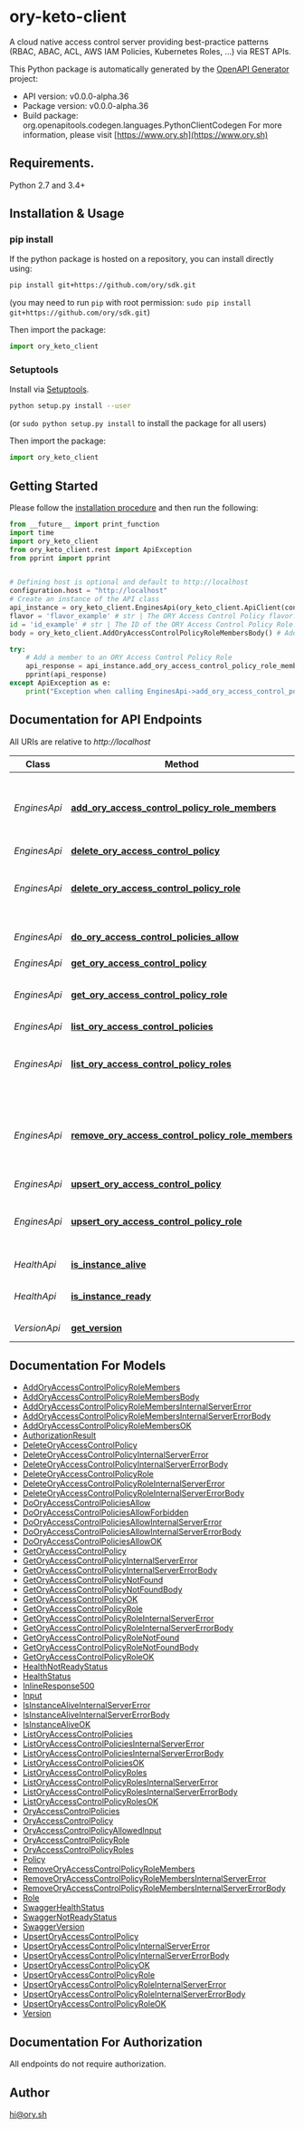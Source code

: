 # ory-keto-client
A cloud native access control server providing best-practice patterns (RBAC, ABAC, ACL, AWS IAM Policies, Kubernetes Roles, ...) via REST APIs.

This Python package is automatically generated by the [OpenAPI Generator](https://openapi-generator.tech) project:

- API version: v0.0.0-alpha.36
- Package version: v0.0.0-alpha.36
- Build package: org.openapitools.codegen.languages.PythonClientCodegen
For more information, please visit [https://www.ory.sh](https://www.ory.sh)

## Requirements.

Python 2.7 and 3.4+

## Installation & Usage
### pip install

If the python package is hosted on a repository, you can install directly using:

```sh
pip install git+https://github.com/ory/sdk.git
```
(you may need to run `pip` with root permission: `sudo pip install git+https://github.com/ory/sdk.git`)

Then import the package:
```python
import ory_keto_client 
```

### Setuptools

Install via [Setuptools](http://pypi.python.org/pypi/setuptools).

```sh
python setup.py install --user
```
(or `sudo python setup.py install` to install the package for all users)

Then import the package:
```python
import ory_keto_client
```

## Getting Started

Please follow the [installation procedure](#installation--usage) and then run the following:

```python
from __future__ import print_function
import time
import ory_keto_client
from ory_keto_client.rest import ApiException
from pprint import pprint


# Defining host is optional and default to http://localhost
configuration.host = "http://localhost"
# Create an instance of the API class
api_instance = ory_keto_client.EnginesApi(ory_keto_client.ApiClient(configuration))
flavor = 'flavor_example' # str | The ORY Access Control Policy flavor. Can be \"regex\", \"glob\", and \"exact\".
id = 'id_example' # str | The ID of the ORY Access Control Policy Role.
body = ory_keto_client.AddOryAccessControlPolicyRoleMembersBody() # AddOryAccessControlPolicyRoleMembersBody |  (optional)

try:
    # Add a member to an ORY Access Control Policy Role
    api_response = api_instance.add_ory_access_control_policy_role_members(flavor, id, body=body)
    pprint(api_response)
except ApiException as e:
    print("Exception when calling EnginesApi->add_ory_access_control_policy_role_members: %s\n" % e)

```

## Documentation for API Endpoints

All URIs are relative to *http://localhost*

Class | Method | HTTP request | Description
------------ | ------------- | ------------- | -------------
*EnginesApi* | [**add_ory_access_control_policy_role_members**](docs/EnginesApi.md#add_ory_access_control_policy_role_members) | **PUT** /engines/acp/ory/{flavor}/roles/{id}/members | Add a member to an ORY Access Control Policy Role
*EnginesApi* | [**delete_ory_access_control_policy**](docs/EnginesApi.md#delete_ory_access_control_policy) | **DELETE** /engines/acp/ory/{flavor}/policies/{id} | 
*EnginesApi* | [**delete_ory_access_control_policy_role**](docs/EnginesApi.md#delete_ory_access_control_policy_role) | **DELETE** /engines/acp/ory/{flavor}/roles/{id} | Delete an ORY Access Control Policy Role
*EnginesApi* | [**do_ory_access_control_policies_allow**](docs/EnginesApi.md#do_ory_access_control_policies_allow) | **POST** /engines/acp/ory/{flavor}/allowed | Check if a request is allowed
*EnginesApi* | [**get_ory_access_control_policy**](docs/EnginesApi.md#get_ory_access_control_policy) | **GET** /engines/acp/ory/{flavor}/policies/{id} | 
*EnginesApi* | [**get_ory_access_control_policy_role**](docs/EnginesApi.md#get_ory_access_control_policy_role) | **GET** /engines/acp/ory/{flavor}/roles/{id} | Get an ORY Access Control Policy Role
*EnginesApi* | [**list_ory_access_control_policies**](docs/EnginesApi.md#list_ory_access_control_policies) | **GET** /engines/acp/ory/{flavor}/policies | 
*EnginesApi* | [**list_ory_access_control_policy_roles**](docs/EnginesApi.md#list_ory_access_control_policy_roles) | **GET** /engines/acp/ory/{flavor}/roles | List ORY Access Control Policy Roles
*EnginesApi* | [**remove_ory_access_control_policy_role_members**](docs/EnginesApi.md#remove_ory_access_control_policy_role_members) | **DELETE** /engines/acp/ory/{flavor}/roles/{id}/members/{member} | Remove a member from an ORY Access Control Policy Role
*EnginesApi* | [**upsert_ory_access_control_policy**](docs/EnginesApi.md#upsert_ory_access_control_policy) | **PUT** /engines/acp/ory/{flavor}/policies | 
*EnginesApi* | [**upsert_ory_access_control_policy_role**](docs/EnginesApi.md#upsert_ory_access_control_policy_role) | **PUT** /engines/acp/ory/{flavor}/roles | Upsert an ORY Access Control Policy Role
*HealthApi* | [**is_instance_alive**](docs/HealthApi.md#is_instance_alive) | **GET** /health/alive | Check alive status
*HealthApi* | [**is_instance_ready**](docs/HealthApi.md#is_instance_ready) | **GET** /health/ready | Check readiness status
*VersionApi* | [**get_version**](docs/VersionApi.md#get_version) | **GET** /version | Get service version


## Documentation For Models

 - [AddOryAccessControlPolicyRoleMembers](docs/AddOryAccessControlPolicyRoleMembers.md)
 - [AddOryAccessControlPolicyRoleMembersBody](docs/AddOryAccessControlPolicyRoleMembersBody.md)
 - [AddOryAccessControlPolicyRoleMembersInternalServerError](docs/AddOryAccessControlPolicyRoleMembersInternalServerError.md)
 - [AddOryAccessControlPolicyRoleMembersInternalServerErrorBody](docs/AddOryAccessControlPolicyRoleMembersInternalServerErrorBody.md)
 - [AddOryAccessControlPolicyRoleMembersOK](docs/AddOryAccessControlPolicyRoleMembersOK.md)
 - [AuthorizationResult](docs/AuthorizationResult.md)
 - [DeleteOryAccessControlPolicy](docs/DeleteOryAccessControlPolicy.md)
 - [DeleteOryAccessControlPolicyInternalServerError](docs/DeleteOryAccessControlPolicyInternalServerError.md)
 - [DeleteOryAccessControlPolicyInternalServerErrorBody](docs/DeleteOryAccessControlPolicyInternalServerErrorBody.md)
 - [DeleteOryAccessControlPolicyRole](docs/DeleteOryAccessControlPolicyRole.md)
 - [DeleteOryAccessControlPolicyRoleInternalServerError](docs/DeleteOryAccessControlPolicyRoleInternalServerError.md)
 - [DeleteOryAccessControlPolicyRoleInternalServerErrorBody](docs/DeleteOryAccessControlPolicyRoleInternalServerErrorBody.md)
 - [DoOryAccessControlPoliciesAllow](docs/DoOryAccessControlPoliciesAllow.md)
 - [DoOryAccessControlPoliciesAllowForbidden](docs/DoOryAccessControlPoliciesAllowForbidden.md)
 - [DoOryAccessControlPoliciesAllowInternalServerError](docs/DoOryAccessControlPoliciesAllowInternalServerError.md)
 - [DoOryAccessControlPoliciesAllowInternalServerErrorBody](docs/DoOryAccessControlPoliciesAllowInternalServerErrorBody.md)
 - [DoOryAccessControlPoliciesAllowOK](docs/DoOryAccessControlPoliciesAllowOK.md)
 - [GetOryAccessControlPolicy](docs/GetOryAccessControlPolicy.md)
 - [GetOryAccessControlPolicyInternalServerError](docs/GetOryAccessControlPolicyInternalServerError.md)
 - [GetOryAccessControlPolicyInternalServerErrorBody](docs/GetOryAccessControlPolicyInternalServerErrorBody.md)
 - [GetOryAccessControlPolicyNotFound](docs/GetOryAccessControlPolicyNotFound.md)
 - [GetOryAccessControlPolicyNotFoundBody](docs/GetOryAccessControlPolicyNotFoundBody.md)
 - [GetOryAccessControlPolicyOK](docs/GetOryAccessControlPolicyOK.md)
 - [GetOryAccessControlPolicyRole](docs/GetOryAccessControlPolicyRole.md)
 - [GetOryAccessControlPolicyRoleInternalServerError](docs/GetOryAccessControlPolicyRoleInternalServerError.md)
 - [GetOryAccessControlPolicyRoleInternalServerErrorBody](docs/GetOryAccessControlPolicyRoleInternalServerErrorBody.md)
 - [GetOryAccessControlPolicyRoleNotFound](docs/GetOryAccessControlPolicyRoleNotFound.md)
 - [GetOryAccessControlPolicyRoleNotFoundBody](docs/GetOryAccessControlPolicyRoleNotFoundBody.md)
 - [GetOryAccessControlPolicyRoleOK](docs/GetOryAccessControlPolicyRoleOK.md)
 - [HealthNotReadyStatus](docs/HealthNotReadyStatus.md)
 - [HealthStatus](docs/HealthStatus.md)
 - [InlineResponse500](docs/InlineResponse500.md)
 - [Input](docs/Input.md)
 - [IsInstanceAliveInternalServerError](docs/IsInstanceAliveInternalServerError.md)
 - [IsInstanceAliveInternalServerErrorBody](docs/IsInstanceAliveInternalServerErrorBody.md)
 - [IsInstanceAliveOK](docs/IsInstanceAliveOK.md)
 - [ListOryAccessControlPolicies](docs/ListOryAccessControlPolicies.md)
 - [ListOryAccessControlPoliciesInternalServerError](docs/ListOryAccessControlPoliciesInternalServerError.md)
 - [ListOryAccessControlPoliciesInternalServerErrorBody](docs/ListOryAccessControlPoliciesInternalServerErrorBody.md)
 - [ListOryAccessControlPoliciesOK](docs/ListOryAccessControlPoliciesOK.md)
 - [ListOryAccessControlPolicyRoles](docs/ListOryAccessControlPolicyRoles.md)
 - [ListOryAccessControlPolicyRolesInternalServerError](docs/ListOryAccessControlPolicyRolesInternalServerError.md)
 - [ListOryAccessControlPolicyRolesInternalServerErrorBody](docs/ListOryAccessControlPolicyRolesInternalServerErrorBody.md)
 - [ListOryAccessControlPolicyRolesOK](docs/ListOryAccessControlPolicyRolesOK.md)
 - [OryAccessControlPolicies](docs/OryAccessControlPolicies.md)
 - [OryAccessControlPolicy](docs/OryAccessControlPolicy.md)
 - [OryAccessControlPolicyAllowedInput](docs/OryAccessControlPolicyAllowedInput.md)
 - [OryAccessControlPolicyRole](docs/OryAccessControlPolicyRole.md)
 - [OryAccessControlPolicyRoles](docs/OryAccessControlPolicyRoles.md)
 - [Policy](docs/Policy.md)
 - [RemoveOryAccessControlPolicyRoleMembers](docs/RemoveOryAccessControlPolicyRoleMembers.md)
 - [RemoveOryAccessControlPolicyRoleMembersInternalServerError](docs/RemoveOryAccessControlPolicyRoleMembersInternalServerError.md)
 - [RemoveOryAccessControlPolicyRoleMembersInternalServerErrorBody](docs/RemoveOryAccessControlPolicyRoleMembersInternalServerErrorBody.md)
 - [Role](docs/Role.md)
 - [SwaggerHealthStatus](docs/SwaggerHealthStatus.md)
 - [SwaggerNotReadyStatus](docs/SwaggerNotReadyStatus.md)
 - [SwaggerVersion](docs/SwaggerVersion.md)
 - [UpsertOryAccessControlPolicy](docs/UpsertOryAccessControlPolicy.md)
 - [UpsertOryAccessControlPolicyInternalServerError](docs/UpsertOryAccessControlPolicyInternalServerError.md)
 - [UpsertOryAccessControlPolicyInternalServerErrorBody](docs/UpsertOryAccessControlPolicyInternalServerErrorBody.md)
 - [UpsertOryAccessControlPolicyOK](docs/UpsertOryAccessControlPolicyOK.md)
 - [UpsertOryAccessControlPolicyRole](docs/UpsertOryAccessControlPolicyRole.md)
 - [UpsertOryAccessControlPolicyRoleInternalServerError](docs/UpsertOryAccessControlPolicyRoleInternalServerError.md)
 - [UpsertOryAccessControlPolicyRoleInternalServerErrorBody](docs/UpsertOryAccessControlPolicyRoleInternalServerErrorBody.md)
 - [UpsertOryAccessControlPolicyRoleOK](docs/UpsertOryAccessControlPolicyRoleOK.md)
 - [Version](docs/Version.md)


## Documentation For Authorization

 All endpoints do not require authorization.

## Author

hi@ory.sh


